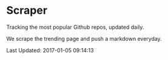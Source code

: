 # Scraper

Tracking the most popular Github repos, updated daily.

We scrape the trending page and push a markdown everyday.

Last Updated: 2017-01-05 09:14:13